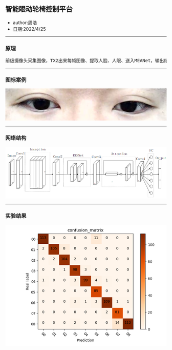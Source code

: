 ## 智能眼动轮椅控制平台
* author:周浩
* 日期:2022/4/25
---
### 原理
<pre>前级摄像头采集图像，TX2出来每帧图像、提取人脸、人眼、送入MEANet，输出结果发送Arduino、Arduino控制舵机协同作用，完成轮椅运动。</pre>

---
### 图标案例
![人眼](./image/preup.png)

---
### 网络结构
![MEANet](./image/MEANet.png)

---
### 实验结果
![验证矩阵](./image/result.png)